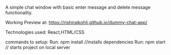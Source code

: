 A simple chat window with basic enter message and delete message functionality.

Working Preview at:
https://rishirajkohli.github.io/dummy-chat-app/

Technologies used: React,HTML/CSS

commands to setup:
Run: npm install //installs dependencies
Run: npm start // starts project on local server
